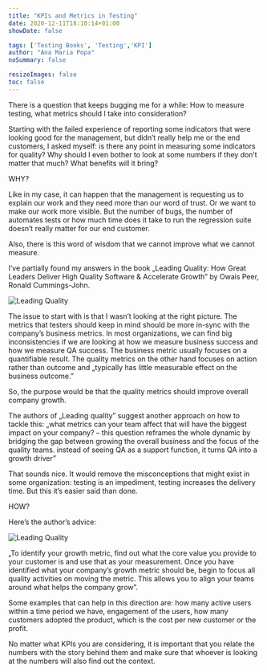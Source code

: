 ```yaml
---
title: "KPIs and Metrics in Testing"
date: 2020-12-11T18:10:14+01:00
showDate: false

tags: ['Testing Books', 'Testing','KPI']
author: "Ana Maria Popa"
noSummary: false

resizeImages: false
toc: false
---
```

There is a question that keeps bugging me for a while: How to measure testing, what metrics should I take into consideration?

Starting with the failed experience of reporting some indicators that were looking good for the management, but didn’t really help me or the end customers, I asked myself: is there any point in measuring some indicators for quality? Why should I even bother to look at some numbers if they don’t matter that much? What benefits will it bring?

WHY?

Like in my case, it can happen that the management is requesting us to explain our work and they need more than our word of trust. Or we want to make our work more visible. But the number of bugs, the number of automates tests or how much time does it take to run the regression suite doesn’t really matter for our end customer.

Also, there is this word of wisdom that we cannot improve what we cannot measure.

I’ve partially found my answers in the book „Leading Quality: How Great Leaders Deliver High Quality Software & Accelerate Growth” by Owais Peer, Ronald Cummings-John.

![Leading Quality](/images/leading-quality.jpg)

The issue to start with is that I wasn’t looking at the right picture. The metrics that testers should keep in mind should be more in-sync with the company’s business metrics. In most organizations, we can find big inconsistencies if we are looking at how we measure business success and how we measure QA success. The business metric usually focuses on a quantifiable result. The quality metrics on the other hand focuses on action rather than outcome and „typically has little measurable effect on the business outcome.”

So, the purpose would be that the quality metrics should improve overall company growth.

The authors of „Leading quality” suggest another approach on how to tackle this: „what metrics can your team affect that will have the biggest impact on your company? – this question reframes the whole dynamic by bridging the gap between growing the overall business and the focus of the quality teams. instead of seeing QA as a support function, it turns QA into a growth driver”

That sounds nice. It would remove the misconceptions that might exist in some organization: testing is an impediment, testing increases the delivery time. But this it’s easier said than done.

HOW?

Here’s the author’s advice:

![Leading Quality](/images/kpi-testing.png)

„To identify your growth metric, find out what the core value you provide to your customer is and use that as your measurement. Once you have identified what your company’s growth metric should be, begin to focus all quality activities on moving the metric. This allows you to align your teams around what helps the company grow”.

Some examples that can help in this direction are: how many active users within a time period we have, engagement of the users, how many customers adopted the product, which is the cost per new customer or the profit.

No matter what KPIs you are considering, it is important that you relate the numbers with the story behind them and make sure that whoever is looking at the numbers will also find out the context.
